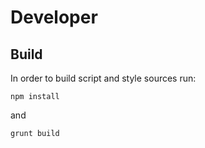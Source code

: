 # Developer 

## Build

In order to build script and style sources run:

```
npm install
```

and

```
grunt build
```

